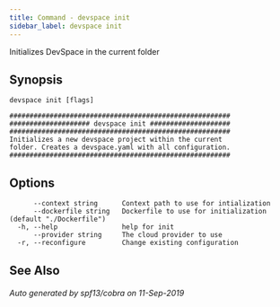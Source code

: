 ```yaml
---
title: Command - devspace init
sidebar_label: devspace init
---
```



Initializes DevSpace in the current folder

## Synopsis


```
devspace init [flags]
```

```
#######################################################
#################### devspace init ####################
#######################################################
Initializes a new devspace project within the current
folder. Creates a devspace.yaml with all configuration.
#######################################################
```
## Options

```
      --context string      Context path to use for intialization
      --dockerfile string   Dockerfile to use for initialization (default "./Dockerfile")
  -h, --help                help for init
      --provider string     The cloud provider to use
  -r, --reconfigure         Change existing configuration
```

## See Also

###### Auto generated by spf13/cobra on 11-Sep-2019
